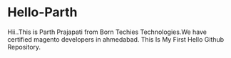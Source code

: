 # Hello-Parth
Hii..This is Parth Prajapati from Born Techies Technologies.We have certified magento developers in ahmedabad.
This Is My First Hello Github Repository.
